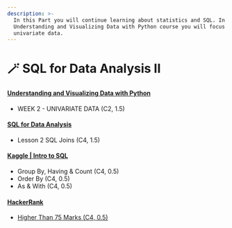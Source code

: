```yaml
---
description: >-
  In this Part you will continue learning about statistics and SQL. In the
  Understanding and Visualizing Data with Python course you will focus on
  univariate data.
---
```


# 🪄 SQL for Data Analysis II

#### [Understanding and Visualizing Data with Python](https://www.coursera.org/learn/understanding-visualization-data) <a href="#understanding-and-visualizing-data-with-python" id="understanding-and-visualizing-data-with-python"></a>

* WEEK 2 - UNIVARIATE DATA (C2, 1.5)

#### [SQL for Data Analysis](https://www.udacity.com/course/sql-for-data-analysis--ud198) <a href="#sql-for-data-analysis" id="sql-for-data-analysis"></a>

* Lesson 2 SQL Joins (C4, 1.5)

#### [Kaggle | Intro to SQL](https://www.kaggle.com/learn/intro-to-sql) <a href="#kaggle--intro-to-sql" id="kaggle--intro-to-sql"></a>

* Group By, Having & Count (C4, 0.5)
* Order By (C4, 0.5)
* As & With (C4, 0.5)

#### [HackerRank](https://www.hackerrank.com/) <a href="#hackerrank" id="hackerrank"></a>

* [Higher Than 75 Marks (C4, 0.5)](https://www.hackerrank.com/challenges/more-than-75-marks/problem?h\_r=internal-search)
